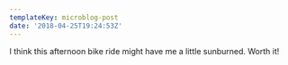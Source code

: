 ```yaml
---
templateKey: microblog-post
date: '2018-04-25T19:24:53Z'
---
```


I think this afternoon bike ride might have me a little sunburned. Worth it!

